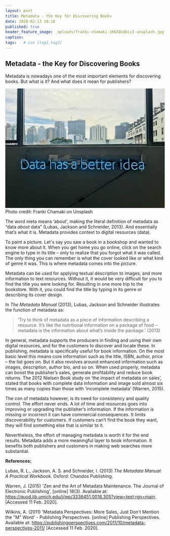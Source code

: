 ```yaml
---
layout: post
title: Metadata - the Key for Discovering Books
date: 2020-02-13 19:18
published: true
header_feature_image: _uploads/franki-chamaki-1K6IQsQbizI-unsplash.jpg
caption:
tags:   # use [tag1,tag2]
---
```

## Metadata - the Key for Discovering Books

Metadata is nowadays one of the most important elements for discovering books. But what is it? And what does it mean for publishers?


[![Data](/_uploads/franki-chamaki-1K6IQsQbizI-unsplash.jpg)](/_uploads/franki-chamaki-1K6IQsQbizI-unsplash.jpg)
Photo credit: Franki Chamaki on Unsplash


The word meta means ‘about’, making the literal definition of metadata as “data _about_ data” (Lubas, Jackson and Schneider, 2013). And essentially that’s what it is. Metadata provides context to digital resources (data).  

To paint a picture. Let's say you saw a book in a bookshop and wanted to know more about it. When you get home you go online, click on the search engine to type in its title – only to realize that you forgot what it was called. The only thing you can remember is what the cover looked like or what kind of genre it was. This is where metadata comes into the picture.

Metadata can be used for applying textual description to images, and more information to text resources. Without it, it would be very difficult for you to find the title you were looking for. Resulting in one more trip to the bookstore. With it, you could find the title by typing in its genre or describing its cover design.

In _The Metadata Manual_ (2013), Lubas, Jackson and Schneider illustrates the function of metadata as:

>‘Try to think of metadata as a piece of information describing a resource. It’s like the nutritional information on a package of food ‒ metadata is the information about what’s inside the package.’ (2013)

In general, metadata supports the producers in finding and using their own digital resources, and for the customers to discover and locate these. In publishing, metadata is specifically useful for book information. On the most basic level this means core information such as the title, ISBN, author, price – the list goes on. But it also revolves around enhanced information such as images, description, author bio, and so on. When used properly, metadata can boost the publisher’s sales, generate profitability and reduce book returns. The 2012 Nielsen Book study on ‘the impact of metadata on sales’, stated that books with complete data information and image sold almost six times as many copies than those with ‘incomplete metadata’ (Warren, 2015).

The con of metadata however, is its need for consistency and quality control. The effort never ends. A lot of time and resources goes into improving or upgrading the publisher’s information. If the information is missing or incorrect it can have commercial consequences. It limits discoverability for customers. If customers can’t find the book they want, they will find something else that is similar to it.

Nevertheless, the effort of managing metadata is worth it for the end results. Metadata adds a more meaningful layer to book information. It benefits both publishers and customers in making web searches more substantial.


**References:**

Lubas, R. L., Jackson, A. S. and Schneider, I. (2013) _The Metadata Manual: A Practical Workbook_. Oxford: Chandos Publishing.

Warren, J. (2015) 'Zen and the Art of Metadata Maintenance. The Journal of Electronic Publishing', [online] 18(3). Available at: https://quod.lib.umich.edu/j/jep/3336451.0018.305?view=text;rgn=main. [Accessed 11 Feb. 2020].

Wilkins, A. (2011) 'Metadata Perspectives: More Sales, Just Don’t Mention the "M" Word' - Publishing Perspectives. [online] Publishing Perspectives. Available at: https://publishingperspectives.com/2011/10/metadata-perspectives-2011/ [Accessed 11 Feb. 2020].
